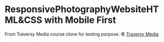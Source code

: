 # ResponsivePhotographyWebsiteHTML&CSS with Mobile First

From Traversy Media course clone for testing purpose.
&copy; [Traversy Media](https://www.traversymedia.com/)
